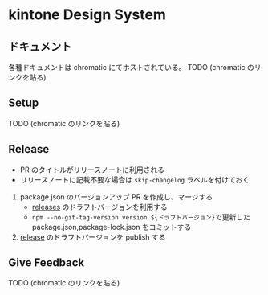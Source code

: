 # kintone Design System

## ドキュメント

各種ドキュメントは chromatic にてホストされている。
TODO (chromatic のリンクを貼る)

## Setup

TODO (chromatic のリンクを貼る)

## Release

- PR のタイトルがリリースノートに利用される
- リリースノートに記載不要な場合は `skip-changelog` ラベルを付けておく

1. package.json のバージョンアップ PR を作成し、マージする
   - [releases](https://github.com/kintone-private/kintone-Design-System/releases) のドラフトバージョンを利用する
   - `npm --no-git-tag-version version ${ドラフトバージョン}`で更新した package.json,package-lock.json をコミットする
2. [release](https://github.com/kintone-private/kintone-Design-System/releases) のドラフトバージョンを publish する

## Give Feedback

TODO (chromatic のリンクを貼る)
